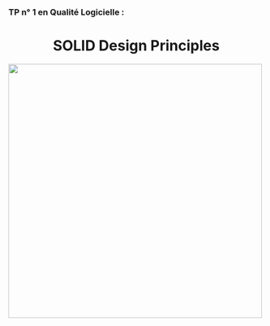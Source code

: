 ### TP n° 1 en Qualité Logicielle :
<h1 align="center">
   SOLID Design Principles
</h1>

<img align="center" height=500 src="https://miro.medium.com/max/2000/1*EO-1GzcdEcaeDlMiP1btmg.jpeg">
